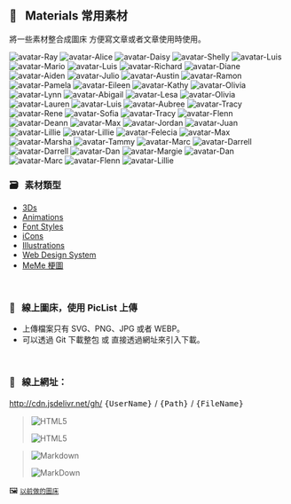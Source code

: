                               
## :art: &nbsp; Materials 常用素材
  將一些素材整合成圖床         方便寫文章或者文章使用時使用。


<p>
  <img src="https://api.dicebear.com/6.x/bottts-neutral/svg?seed=Ray&backgroundType=solid&backgroundColor=ffb8ff,ffffff,57a969,9bedad,transparent&backgroundRotation=-180&rotate=9&scale=64&translateX=-3&translateY=1&radius=4&size=88" alt='avatar-Ray' /> 
<img src="https://api.dicebear.com/6.x/bottts-neutral/svg?seed=Alice&backgroundType=solid&backgroundColor=f5b7c6,ffffff,c1705b,ffcdb8,transparent&backgroundRotation=-102&rotate=121&scale=147&translateX=7&translateY=2&radius=4&size=88" alt='avatar-Alice' /> 
<img src="https://api.dicebear.com/6.x/bottts-neutral/svg?seed=Daisy&backgroundType=solid&backgroundColor=fff7da,ffffff,beff8f,ffffd4,transparent&backgroundRotation=128&rotate=38&scale=106&translateX=3&translateY=-13&radius=4&size=88" alt='avatar-Daisy' /> 
<img src="https://api.dicebear.com/6.x/bottts-neutral/svg?seed=Shelly&backgroundType=solid&backgroundColor=ffef99,fffff7,dbff6b,ffffc2,transparent&backgroundRotation=290&rotate=1&scale=150&translateX=21&translateY=19&radius=4&size=88" alt='avatar-Shelly' /> 
<img src="https://api.dicebear.com/6.x/bottts-neutral/svg?seed=Luis&backgroundType=solid&backgroundColor=edc3b2,ffffff,ffeaef,ffffff,transparent&backgroundRotation=-20&rotate=88&scale=143&translateX=-6&translateY=4&radius=4&size=88" alt='avatar-Luis' /> 
<img src="https://api.dicebear.com/6.x/bottts-neutral/svg?seed=Mario&backgroundType=solid&backgroundColor=90ffb2,e1ffff,ffae9a,fffbe7,transparent&backgroundRotation=209&rotate=56&scale=89&translateX=-28&translateY=-1&radius=4&size=88" alt='avatar-Mario' /> 
<img src="https://api.dicebear.com/6.x/bottts-neutral/svg?seed=Luis&backgroundType=solid&backgroundColor=ff78ff,ffd0ff,ffd35f,ffffa5,transparent&backgroundRotation=-332&rotate=118&scale=149&translateX=22&translateY=-10&radius=4&size=88" alt='avatar-Luis' /> 
<img src="https://api.dicebear.com/6.x/bottts-neutral/svg?seed=Richard&backgroundType=solid&backgroundColor=827662,ccc0ac,ffffdd,ffffff,transparent&backgroundRotation=-239&rotate=70&scale=122&translateX=6&translateY=8&radius=4&size=88" alt='avatar-Richard' /> 
<img src="https://api.dicebear.com/6.x/bottts-neutral/svg?seed=Diane&backgroundType=solid&backgroundColor=c3ffff,ffffff,aaefff,ffffff,transparent&backgroundRotation=-53&rotate=22&scale=63&translateX=26&translateY=-9&radius=4&size=88" alt='avatar-Diane' /> 
<img src="https://api.dicebear.com/6.x/bottts-neutral/svg?seed=Aiden&backgroundType=solid&backgroundColor=cbe3ff,ffffff,ffff8b,ffffd3,transparent&backgroundRotation=-45&rotate=102&scale=142&translateX=23&translateY=2&radius=4&size=88" alt='avatar-Aiden' /> 
<img src="https://api.dicebear.com/6.x/bottts-neutral/svg?seed=Julio&backgroundType=solid&backgroundColor=ffe7ff,ffffff,fffebc,ffffff,transparent&backgroundRotation=251&rotate=21&scale=124&translateX=10&translateY=3&radius=4&size=88" alt='avatar-Julio' /> 
<img src="https://api.dicebear.com/6.x/bottts-neutral/svg?seed=Austin&backgroundType=solid&backgroundColor=ffb6ff,ffffff,fff5ff,ffffff,transparent&backgroundRotation=-245&rotate=127&scale=76&translateX=12&translateY=-5&radius=4&size=88" alt='avatar-Austin' /> 
<img src="https://api.dicebear.com/6.x/bottts-neutral/svg?seed=Ramon&backgroundType=solid&backgroundColor=f8d1ff,ffffff,7461bf,c7b4ff,transparent&backgroundRotation=234&rotate=50&scale=145&translateX=14&translateY=-15&radius=4&size=88" alt='avatar-Ramon' /> 
<img src="https://api.dicebear.com/6.x/bottts-neutral/svg?seed=Pamela&backgroundType=solid&backgroundColor=d1e84a,ffff93,ce8b97,ffdde9,transparent&backgroundRotation=82&rotate=93&scale=97&translateX=12&translateY=-12&radius=4&size=88" alt='avatar-Pamela' /> 
<img src="https://api.dicebear.com/6.x/bottts-neutral/svg?seed=Eileen&backgroundType=solid&backgroundColor=739f49,ccf8a2,ff628c,ffbfe9,transparent&backgroundRotation=357&rotate=112&scale=127&translateX=2&translateY=12&radius=4&size=88" alt='avatar-Eileen' /> 
<img src="https://api.dicebear.com/6.x/bottts-neutral/svg?seed=Kathy&backgroundType=solid&backgroundColor=88ffb9,ceffff,ffff97,ffffe3,transparent&backgroundRotation=348&rotate=30&scale=158&translateX=24&translateY=2&radius=4&size=88" alt='avatar-Kathy' /> 
<img src="https://api.dicebear.com/6.x/bottts-neutral/svg?seed=Olivia&backgroundType=solid&backgroundColor=8daac7,e2ffff,ff6aff,ffc1ff,transparent&backgroundRotation=-79&rotate=117&scale=75&translateX=-27&translateY=10&radius=4&size=88" alt='avatar-Olivia' /> 
<img src="https://api.dicebear.com/6.x/bottts-neutral/svg?seed=Lynn&backgroundType=solid&backgroundColor=c1ffe3,ffffff,c7fffe,ffffff,transparent&backgroundRotation=252&rotate=103&scale=135&translateX=19&translateY=-4&radius=4&size=88" alt='avatar-Lynn' /> 
<img src="https://api.dicebear.com/6.x/bottts-neutral/svg?seed=Abigail&backgroundType=solid&backgroundColor=b76485,ffb0d1,a067bd,f1b8ff,transparent&backgroundRotation=-289&rotate=114&scale=133&translateX=-17&translateY=5&radius=4&size=88" alt='avatar-Abigail' /> 
<img src="https://api.dicebear.com/6.x/bottts-neutral/svg?seed=Lesa&backgroundType=solid&backgroundColor=f7cdae,fffff6,7caeac,cfffff,transparent&backgroundRotation=42&rotate=23&scale=80&translateX=-10&translateY=-3&radius=4&size=88" alt='avatar-Lesa' /> 
<img src="https://api.dicebear.com/6.x/bottts-neutral/svg?seed=Olivia&backgroundType=solid&backgroundColor=ffd897,ffffd9,e9ffb0,ffffff,transparent&backgroundRotation=188&rotate=92&scale=81&translateX=15&translateY=-3&radius=4&size=88" alt='avatar-Olivia' /> 
<img src="https://api.dicebear.com/6.x/bottts-neutral/svg?seed=Lauren&backgroundType=solid&backgroundColor=ffffcc,ffffff,ff9d85,fff5dd,transparent&backgroundRotation=-167&rotate=98&scale=132&translateX=-7&translateY=-22&radius=4&size=88" alt='avatar-Lauren' /> 
<img src="https://api.dicebear.com/6.x/bottts-neutral/svg?seed=Luis&backgroundType=solid&backgroundColor=e1ff7e,ffffdd,86b2ff,dcffff,transparent&backgroundRotation=232&rotate=61&scale=67&translateX=14&translateY=15&radius=4&size=88" alt='avatar-Luis' /> 
<img src="https://api.dicebear.com/6.x/bottts-neutral/svg?seed=Aubree&backgroundType=solid&backgroundColor=73ccff,bcffff,e55eff,ffa0ff,transparent&backgroundRotation=-42&rotate=65&scale=78&translateX=13&translateY=-16&radius=4&size=88" alt='avatar-Aubree' />
 <img src="https://api.dicebear.com/6.x/pixel-art-neutral/svg?seed=Tracy&backgroundType=solid&backgroundColor=56f070,56f070,762e71,762e71,transparent&backgroundRotation=137&rotate=53&scale=108&translateX=-9&translateY=5&radius=4&size=88" alt='avatar-Tracy' /> 
<img src="https://api.dicebear.com/6.x/pixel-art-neutral/svg?seed=Rene&backgroundType=solid&backgroundColor=ee1c03,ee1c03,f1da3e,f1da3e,transparent&backgroundRotation=83&rotate=115&scale=144&translateX=-5&translateY=-22&radius=4&size=88" alt='avatar-Rene' /> 
<img src="https://api.dicebear.com/6.x/pixel-art-neutral/svg?seed=Sofia&backgroundType=solid&backgroundColor=2cc5ee,2cc5ee,4a21c4,4a21c4,transparent&backgroundRotation=-352&rotate=7&scale=139&translateX=9&translateY=21&radius=4&size=88" alt='avatar-Sofia' /> 
<img src="https://api.dicebear.com/6.x/pixel-art-neutral/svg?seed=Tracy&backgroundType=solid&backgroundColor=e86eae,e86eae,2f28bd,2f28bd,transparent&backgroundRotation=-351&rotate=123&scale=154&translateX=-17&translateY=-21&radius=4&size=88" alt='avatar-Tracy' /> 
<img src="https://api.dicebear.com/6.x/pixel-art-neutral/svg?seed=Flenn&backgroundType=solid&backgroundColor=234396,234396,add988,add988,transparent&backgroundRotation=148&rotate=2&scale=151&translateX=26&translateY=5&radius=4&size=88" alt='avatar-Flenn' /> 
<img src="https://api.dicebear.com/6.x/pixel-art-neutral/svg?seed=Deann&backgroundType=solid&backgroundColor=faa230,faa230,62880d,62880d,transparent&backgroundRotation=-235&rotate=55&scale=145&translateX=20&translateY=-2&radius=4&size=88" alt='avatar-Deann' /> 
<img src="https://api.dicebear.com/6.x/pixel-art-neutral/svg?seed=Max&backgroundType=solid&backgroundColor=de9c08,de9c08,2345f3,2345f3,transparent&backgroundRotation=72&rotate=67&scale=81&translateX=10&translateY=14&radius=4&size=88" alt='avatar-Max' /> 
<img src="https://api.dicebear.com/6.x/pixel-art-neutral/svg?seed=Jordan&backgroundType=solid&backgroundColor=453096,453096,2ac94d,2ac94d,transparent&backgroundRotation=-29&rotate=54&scale=92&translateX=-25&translateY=12&radius=4&size=88" alt='avatar-Jordan' /> 
<img src="https://api.dicebear.com/6.x/pixel-art-neutral/svg?seed=Juan&backgroundType=solid&backgroundColor=97cb07,97cb07,415362,415362,transparent&backgroundRotation=236&rotate=58&scale=154&translateX=10&translateY=-3&radius=4&size=88" alt='avatar-Juan' /> 
<img src="https://api.dicebear.com/6.x/pixel-art-neutral/svg?seed=Lillie&backgroundType=solid&backgroundColor=307c95,307c95,cfd036,cfd036,transparent&backgroundRotation=228&rotate=92&scale=69&translateX=8&translateY=14&radius=4&size=88" alt='avatar-Lillie' /> 
<img src="https://api.dicebear.com/6.x/pixel-art-neutral/svg?seed=Lillie&backgroundType=solid&backgroundColor=96e2c9,96e2c9,2634ea,2634ea,transparent&backgroundRotation=-44&rotate=120&scale=106&translateX=22&translateY=-11&radius=4&size=88" alt='avatar-Lillie' /> 
<img src="https://api.dicebear.com/6.x/pixel-art-neutral/svg?seed=Felecia&backgroundType=solid&backgroundColor=db6630,db6630,3e09bc,3e09bc,transparent&backgroundRotation=26&rotate=62&scale=160&translateX=-27&translateY=10&radius=4&size=88" alt='avatar-Felecia' /> 
<img src="https://api.dicebear.com/6.x/pixel-art-neutral/svg?seed=Max&backgroundType=solid&backgroundColor=f2d627,f2d627,7ef974,7ef974,transparent&backgroundRotation=-230&rotate=2&scale=73&translateX=-18&translateY=12&radius=4&size=88" alt='avatar-Max' /> 
<img src="https://api.dicebear.com/6.x/pixel-art-neutral/svg?seed=Marsha&backgroundType=solid&backgroundColor=ae0d0d,ae0d0d,8e9221,8e9221,transparent&backgroundRotation=28&rotate=2&scale=101&translateX=15&translateY=-21&radius=4&size=88" alt='avatar-Marsha' /> 
<img src="https://api.dicebear.com/6.x/pixel-art-neutral/svg?seed=Tammy&backgroundType=solid&backgroundColor=f405c7,f405c7,37c021,37c021,transparent&backgroundRotation=148&rotate=5&scale=133&translateX=-22&translateY=-7&radius=4&size=88" alt='avatar-Tammy' /> 
<img src="https://api.dicebear.com/6.x/pixel-art-neutral/svg?seed=Marc&backgroundType=solid&backgroundColor=430ef0,430ef0,b50e64,b50e64,transparent&backgroundRotation=-159&rotate=106&scale=107&translateX=-14&translateY=17&radius=4&size=88" alt='avatar-Marc' /> 
<img src="https://api.dicebear.com/6.x/pixel-art-neutral/svg?seed=Darrell&backgroundType=solid&backgroundColor=ceca3c,ceca3c,92d6ba,92d6ba,transparent&backgroundRotation=96&rotate=114&scale=108&translateX=-16&translateY=-9&radius=4&size=88" alt='avatar-Darrell' /> 
<img src="https://api.dicebear.com/6.x/pixel-art-neutral/svg?seed=Darrell&backgroundType=solid&backgroundColor=a37757,a37757,1e43c1,1e43c1,transparent&backgroundRotation=160&rotate=66&scale=69&translateX=-16&translateY=-15&radius=4&size=88" alt='avatar-Darrell' /> 
<img src="https://api.dicebear.com/6.x/pixel-art-neutral/svg?seed=Dan&backgroundType=solid&backgroundColor=6d3e80,6d3e80,66ac3b,66ac3b,transparent&backgroundRotation=348&rotate=61&scale=92&translateX=-14&translateY=-10&radius=4&size=88" alt='avatar-Dan' /> 
<img src="https://api.dicebear.com/6.x/pixel-art-neutral/svg?seed=Margie&backgroundType=solid&backgroundColor=b26f00,b26f00,eb399c,eb399c,transparent&backgroundRotation=-333&rotate=40&scale=123&translateX=-28&translateY=21&radius=4&size=88" alt='avatar-Margie' /> 
<img src="https://api.dicebear.com/6.x/pixel-art-neutral/svg?seed=Dan&backgroundType=solid&backgroundColor=e4b989,e4b989,307bc2,307bc2,transparent&backgroundRotation=-354&rotate=45&scale=93&translateX=2&translateY=3&radius=4&size=88" alt='avatar-Dan' /> 
<img src="https://api.dicebear.com/6.x/pixel-art-neutral/svg?seed=Marc&backgroundType=solid&backgroundColor=538701,538701,aaacb1,aaacb1,transparent&backgroundRotation=-285&rotate=32&scale=133&translateX=14&translateY=18&radius=4&size=88" alt='avatar-Marc' /> 
<img src="https://api.dicebear.com/6.x/pixel-art-neutral/svg?seed=Flenn&backgroundType=solid&backgroundColor=bf57bd,bf57bd,b42b21,b42b21,transparent&backgroundRotation=169&rotate=33&scale=106&translateX=-1&translateY=20&radius=4&size=88" alt='avatar-Flenn' /> 
<img src="https://api.dicebear.com/6.x/pixel-art-neutral/svg?seed=Lillie&backgroundType=solid&backgroundColor=ff4597,ff4597,e77b82,e77b82,transparent&backgroundRotation=99&rotate=24&scale=147&translateX=10&translateY=-5&radius=4&size=88" alt='avatar-Lillie' />
  </p>

  ### :card_file_box: &nbsp; 素材類型
   * [3Ds][1]
   * [Animations][2]
   * [Font Styles][3] 
   * [iCons][4]
   * [Illustrations][5]
   * [Web Design System][6]
   * [MeMe 梗圖][7]
  
  [1]: images/3Ds            "3Ds"
  [2]: images/Animations     "Animations"
  [3]: images/FontStyles     "Font Styles"
  [4]: images/iCons          "iCons"
  [5]: images/Illustrations  "Illustrations"
  [6]: images/DesignSystem   "Web Design System"
  [7]: images/Ux-meme        "Ux-meme"

  &nbsp;


  ### :rocket: &nbsp; 線上圖床，使用 PicList 上傳
  * 上傳檔案只有 SVG、PNG、JPG 或者 WEBP。
  * 可以透過 Git 下載整包 或 直接透過網址來引入下載。

  &nbsp;

  ### :link: &nbsp; **線上網址**：
  http://cdn.jsdelivr.net/gh/ <big> `{UserName}` </big> / <big> `{Path}` </big> / <big> `{FileName}` </big>


  > ![HTML5](https://img.shields.io/badge/html5-%23E34F26.svg?style=for-the-badge&logo=html5&logoColor=white)
  > 
  > ![HTML5](https://cdn.jsdelivr.net/gh/Barry028/materials/dist/images/Html-windows.svg)


  > ![Markdown](https://img.shields.io/badge/markdown-%23000000.svg?style=for-the-badge&logo=markdown&logoColor=white)
  > 
  > ![MarkDown](https://cdn.jsdelivr.net/gh/Barry028/materials/dist/images/MarkDown-windows.svg)
  

  🖼️  <small> [以前做的圖床](https://codepen.io/barry199002/full/KKojxXX/13341a19a81088f2e3546004117a64e4) </small>
    




<!--  
✖️  :heavy_multiplication_x:  ➕ :heavy_plus_sign: top
top ➖ :heavy_minus_sign:  ➗ :heavy_division_sign: top
top ♾️  :infinity:    
⚠️  :warning:  🚫  :no_entry_sign: top
  ‼️  :bangbang:  ⁉️  :interrobang: top
top ❓ :question:  ❔ :grey_question: top
top ❕ :grey_exclamation:  ❗ :exclamation:
:heavy_exclamation_mark:  top
top 〰️  :wavy_dash:   x
💱 :currency_exchange: 💲 :heavy_dollar_sign:
🔙  :back:  🔚 :end: top
top 🔛 :on:  🔜 :soon:  top
top 🔝 :top:     top

💬 :speech_balloon:
👁️‍🗨️ :eye_speech_bubble:
🗨️  :left_speech_bubble:
💭 :thought_balloon:
🗯️ :right_anger_bubble:
🤖 :robot:
👋 :wave:
👌 :ok_hand:
✌️  :v:
👈 :point_left:
👉 :point_right:
👆 :point_up_2:
🖕 :fu:
👍 :+1:
🌍 :earth_africa:
🌎 :earth_americas:
🌏 :earth_asia:
🌐 :globe_with_meridians:
🗺️  :world_map:
🌁 :foggy:
🌃 :night_with_stars:
🏙️ :cityscape:
🌄 :sunrise_over_mountains:
🌅 :sunrise:
🌆 :city_sunset:
🌇 :city_sunrise:
🌉 :bridge_at_night:
🗾 :japan:
🌌 :milky_way:
🌠  :stars:
⭐ :star:  top
🌟 :star2:
🎈 :balloon:
🎟️ :tickets:
🎮 :video_game:
🎯 :dart:
🪀 :yo_yo:
🎁 :gift:
🎉 :tada:
🏆 :trophy:
🧭 :compass:
🍪 :cookie:
⌛ :hourglass:
⏳ :hourglass_flowing_sand:
⌚ :watch:
⏰ :alarm_clock:
⏱️  :stopwatch:
🚀 :rocket:
🖼️  :framed_picture:
📟 :pager:
📠 :fax:
📱 :iphone:
📲 :calling:
💻 :computer:
🖱️  :computer_mouse:
🖲️  :trackball:
📔 :notebook_with_decorative_cover:
📚 :books:
📓 :notebook:
🔖 :bookmark:
📑 :bookmark_tabs:
🏷️  :label:
📰 :newspaper:
📜 :scroll:
📒 :ledger:
🧾 :receipt: 💹 :chart:
📤 :outbox_tray:
✉️  :envelope:  📧 :e-mail:
📨 :incoming_envelope: 📩 :envelope_with_arrow:
📤 :outbox_tray: 📥 :inbox_tray:
📦 :package: 📫 :mailbox:  📪  :mailbox_closed:  📬 :mailbox_with_mail:
✏️  :pencil2:
📝 :memo:  📅 :date:  📆 :calendar:
💼 :briefcase: 📁 :file_folder:  📂 :open_file_folder:  🗂️  :card_index_dividers:
🗒️  :spiral_notepad:  🗓️  :spiral_calendar:
📇 :card_index:
:chart_with_upwards_trend:
📉 :chart_with_downwards_trend:
📊 :bar_chart:
📋 :clipboard:
📌 :pushpin:
📍 :round_pushpin:
📎 :paperclip:
🖇️  :paperclips:
📏 :straight_ruler:
📐 :triangular_ruler:
✂️  :scissors:
🗃️  :card_file_box:
🗄️  :file_cabinet:
🗑️  :wastebasket:
🧺 :basket:
🔒 :lock:  🔓 :unlock:  ☑️  :ballot_box_with_check: ✔️  :heavy_check_mark:
🧻 :roll_of_paper:  ⭕  :o:  ❌  :x:  ✅  :white_check_mark:  ❎ :negative_squared_cross_mark:
©️  :copyright: ®️  :registered:  ™️  :tm:
---
:card_index:
:bulb:
:memo:
:card_file_box:
:iphone:
:mag:
:label:
:page_facing_up:
:technologist:
:pencil2:

:money_
<kbd>
<img src="https://api.dicebear.com/6.x/pixel-art/svg?scale=160&rotate=60&backgroundType=gradientLinear&backgroundRotation=0         360         240         210&backgroundColor=c0aede         d1d4f9         ffdfbf         ffd5dc         transparent         b6e3f4&radius=6 alt=avatar width=88 />
</kbd>

<kbd>
<img src="https://api.dicebear.com/6.x/pixel-art/svg?seed=Snowball&scale=175&rotate=80&backgroundRotation=0         360         240         210&randomizeIds=true&backgroundColor=A5EBFF         FFF9E9         C7FFCA         ffd5dc         72C0AE&radius=6&mood[] alt=avatar width=88 />
</kbd>

<kbd>
<img src="https://api.dicebear.com/6.x/pixel-art/svg?&scale=160&rotate=40&backgroundRotation=0         360         240         210&randomizeIds=true&backgroundColor=A5EBFF         FFF9E9         C7FFCA         ffd5dc         72C0AE&radius=6&mood[] alt=avatar width=88 />
</kbd>

<kbd>
<img src="https://api.dicebear.com/6.x/pixel-art/svg?seed=Luna&scale=160&rotate=200&backgroundRotation=0         360         240         210&randomizeIds=true&backgroundColor=A5EBFF         FFF9E9         C7FFCA         ffd5dc         72C0AE&radius=6&mood[] alt=avatar width=88 />
</kbd>

<kbd>
  <img src="https://api.dicebear.com/6.x/pixel-art/svg?seed=Boo&scale=160&rotate=45&backgroundType=gradientLinear&backgroundRotation=0         360         240         210&randomizeIds=true&backgroundColor=A5EBFF         FFF9E9         C7FFCA         ffd5dc         72C0AE&radius=6&mood[] alt=avatar width=88 />
</kbd>

<kbd>
  <img src="https://api.dicebear.com/6.x/bottts/svg?seed=Mittens&radius=6 alt=avatar width=88 />
</kbd>

<kbd>
<img src="https://api.dicebear.com/6.x/bottts/svg?seed=Oliver&radius=6 alt=avatar width=88 />
</kbd>

<kbd>
<img src="https://api.dicebear.com/6.x/bottts/svg?seed=Kiki&radius=6 alt=avatar width=88 />
</kbd>

<kbd>
<img src="https://api.dicebear.com/6.x/bottts/svg?seed=Tinkerbell&radius=6 alt=avatar width=88 />
</kbd>

<kbd>
<img src="https://api.dicebear.com/6.x/bottts/svg?seed=Midnight&radius=6 alt=avatar width=88 />
</kbd>

<kbd>
<img src="https://api.dicebear.com/6.x/bottts/svg?seed=George&radius=6 alt=avatar width=88 />
</kbd>

<kbd>
<img src="https://api.dicebear.com/6.x/bottts/svg?seed=Sassy&radius=6 alt=avatar width=88 />
</kbd>

<kbd>
<img src="https://api.dicebear.com/6.x/avataaars-neutral/svg?seed=Whiskers&radius=6 alt=avatar width=88 />
</kbd>

<kbd>
<img src="https://api.dicebear.com/6.x/avataaars-neutral/svg?seed=Bear&radius=6 alt=avatar width=88 />
</kbd>

<kbd>
<img src="https://api.dicebear.com/6.x/avataaars-neutral/svg?seed=Daisy&radius=6 alt=avatar width=88 />
</kbd>

<kbd>
 <img src="https://api.dicebear.com/6.x/avataaars-neutral/svg?seed=Max&radius=6 alt=avatar width=88 />
</kbd>

<kbd>
<img src="https://api.dicebear.com/6.x/avataaars-neutral/svg?seed=Abby&radius=6 alt=avatar width=88 />
</kbd>

![]("https://api.dicebear.com/6.x/pixel-art-neutral/svg?seed=A&backgroundColor=b6e3f4&scale=120&rotate=30&radius=6&size=120)
![]("https://api.dicebear.com/6.x/pixel-art-neutral/svg?seed=B&backgroundColor=c0aede&scale=160&rotate=125&radius=6&size=120)
![]("https://api.dicebear.com/6.x/pixel-art-neutral/svg?seed=C&backgroundColor=DEB664&scale=110&rotate=55&radius=6&size=120)
![]("https://api.dicebear.com/6.x/pixel-art-neutral/svg?seed=D&backgroundColor=64C9DE&scale=145&rotate=180&radius=6&size=120)
![]("https://api.dicebear.com/6.x/pixel-art-neutral/svg?seed=E&backgroundColor=A77762&scale=125&rotate=325&radius=6&size=120)
![]("https://api.dicebear.com/6.x/pixel-art-neutral/svg?seed=F&backgroundColor=b6e3f4&scale=120&rotate=30&radius=6&size=120)
![]("https://api.dicebear.com/6.x/pixel-art-neutral/svg?seed=G&backgroundColor=32E97C&scale=160&rotate=125&radius=6&size=120)  <br/>
![]("https://api.dicebear.com/6.x/pixel-art-neutral/svg?seed=H&backgroundColor=B72225&scale=110&rotate=55&radius=6&size=120)
![]("https://api.dicebear.com/6.x/pixel-art-neutral/svg?seed=I&backgroundColor=64C9DE&scale=145&rotate=180&radius=6&size=120)
![]("https://api.dicebear.com/6.x/pixel-art-neutral/svg?seed=J&backgroundColor=22B7B4&scale=125&rotate=325&radius=6&size=120)
![]("https://api.dicebear.com/6.x/pixel-art-neutral/svg?seed=I&backgroundColor=381FF1&scale=145&rotate=180&radius=6&size=120)
![]("https://api.dicebear.com/6.x/pixel-art-neutral/svg?seed=J&backgroundColor=D8F11F&scale=125&rotate=325&radius=6&size=120)
![]("https://api.dicebear.com/6.x/pixel-art-neutral/svg?seed=I&backgroundColor=F4B518&scale=145&rotate=180&radius=6&size=120)
![]("https://api.dicebear.com/6.x/pixel-art-neutral/svg?seed=J&backgroundColor=FDF151&scale=125&rotate=325&radius=6&size=120)

![HTML5]("https://img.shields.io/badge/html5-%23E34F26.svg?style=for-the-badge&logo=html5&logoColor=white)  
``` html
<img src="https://cdn.jsdelivr.net/gh/Barry028/materials/images/Animations/BarrYUFO.svg  alt=BarrY UFO />
```      

![Markdown]("https://img.shields.io/badge/markdown-%2660000.svg?style=for-the-badge&logo=markdown&logoColor=white)
``` markdown
![Barry]("https://cdn.jsdelivr.net/gh/Barry028/materials/images/Animations/BarrYUFO.svg)  
``` 
 
 -->  
